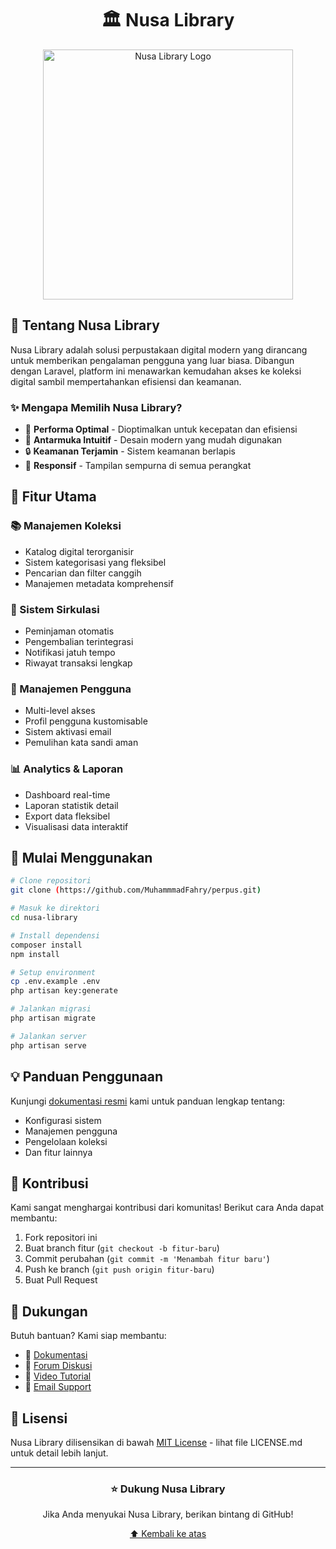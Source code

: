 <div align="center">
  
# 🏛️ Nusa Library

<p align="center">
  <img src="https://files.oaiusercontent.com/file-siMytq6V7xX4Nnf6x2C15MKH?se=2024-11-25T03%3A10%3A50Z&sp=r&sv=2024-08-04&sr=b&rscc=max-age%3D604800%2C%20immutable%2C%20private&rscd=attachment%3B%20filename%3D9a1112ed-0afb-4359-a60f-95da3a07bb21.webp&sig=vQALqxzjNnAost5iRgrw28MI/3QL9o%2BZniij1QT20ac%3D" width="400" alt="Nusa Library Logo">
</p>

</div>

## 🌟 Tentang Nusa Library

Nusa Library adalah solusi perpustakaan digital modern yang dirancang untuk memberikan pengalaman pengguna yang luar biasa. Dibangun dengan Laravel, platform ini menawarkan kemudahan akses ke koleksi digital sambil mempertahankan efisiensi dan keamanan.

### ✨ Mengapa Memilih Nusa Library?

- 🚀 **Performa Optimal** - Dioptimalkan untuk kecepatan dan efisiensi
- 🎯 **Antarmuka Intuitif** - Desain modern yang mudah digunakan
- 🔒 **Keamanan Terjamin** - Sistem keamanan berlapis
- 📱 **Responsif** - Tampilan sempurna di semua perangkat

## 🎯 Fitur Utama

### 📚 Manajemen Koleksi
- Katalog digital terorganisir
- Sistem kategorisasi yang fleksibel
- Pencarian dan filter canggih
- Manajemen metadata komprehensif

### 🔄 Sistem Sirkulasi
- Peminjaman otomatis
- Pengembalian terintegrasi
- Notifikasi jatuh tempo
- Riwayat transaksi lengkap

### 👥 Manajemen Pengguna
- Multi-level akses
- Profil pengguna kustomisable
- Sistem aktivasi email
- Pemulihan kata sandi aman

### 📊 Analytics & Laporan
- Dashboard real-time
- Laporan statistik detail
- Export data fleksibel
- Visualisasi data interaktif

## 🚀 Mulai Menggunakan

```bash
# Clone repositori
git clone (https://github.com/MuhammmadFahry/perpus.git)

# Masuk ke direktori
cd nusa-library

# Install dependensi
composer install
npm install

# Setup environment
cp .env.example .env
php artisan key:generate

# Jalankan migrasi
php artisan migrate

# Jalankan server
php artisan serve
```

## 💡 Panduan Penggunaan

Kunjungi [dokumentasi resmi](https://example.com/docs) kami untuk panduan lengkap tentang:
- Konfigurasi sistem
- Manajemen pengguna
- Pengelolaan koleksi
- Dan fitur lainnya

## 🤝 Kontribusi

Kami sangat menghargai kontribusi dari komunitas! Berikut cara Anda dapat membantu:

1. Fork repositori ini
2. Buat branch fitur (`git checkout -b fitur-baru`)
3. Commit perubahan (`git commit -m 'Menambah fitur baru'`)
4. Push ke branch (`git push origin fitur-baru`)
5. Buat Pull Request

## 📢 Dukungan

Butuh bantuan? Kami siap membantu:

- 📖 [Dokumentasi](https://example.com/docs)
- 💬 [Forum Diskusi](https://example.com/forum)
- 🎥 [Video Tutorial](https://example.com/tutorials)
- 📧 [Email Support](mailto:support@example.com)

## 📄 Lisensi

Nusa Library dilisensikan di bawah [MIT License](LICENSE.md) - lihat file LICENSE.md untuk detail lebih lanjut.

---

<div align="center">

### ⭐ Dukung Nusa Library

Jika Anda menyukai Nusa Library, berikan bintang di GitHub!

[⬆ Kembali ke atas](#-nusa-library)

</div>
